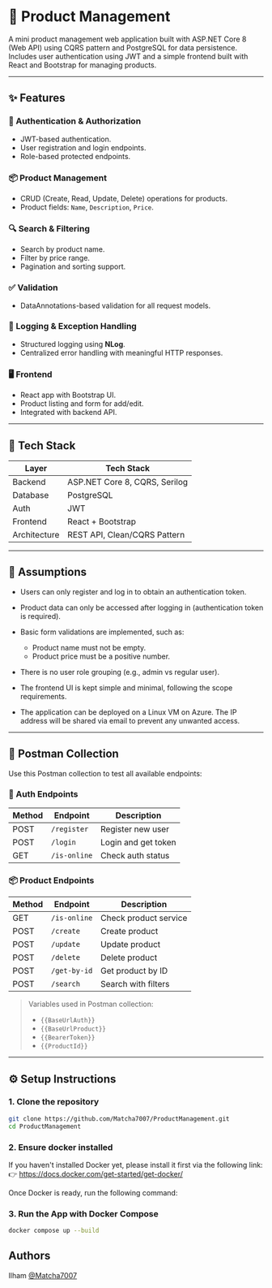 # 🛒 Product Management

A mini product management web application built with ASP.NET Core 8 (Web API) using CQRS pattern and PostgreSQL for data persistence. Includes user authentication using JWT and a simple frontend built with React and Bootstrap for managing products.

---

## ✨ Features

### 🔐 Authentication & Authorization
- JWT-based authentication.
- User registration and login endpoints.
- Role-based protected endpoints.

### 📦 Product Management
- CRUD (Create, Read, Update, Delete) operations for products.
- Product fields: `Name`, `Description`, `Price`.

### 🔍 Search & Filtering
- Search by product name.
- Filter by price range.
- Pagination and sorting support.

### ✅ Validation
- DataAnnotations-based validation for all request models.

### 🧾 Logging & Exception Handling
- Structured logging using **NLog**.
- Centralized error handling with meaningful HTTP responses.

### 🖥️ Frontend
- React app with Bootstrap UI.
- Product listing and form for add/edit.
- Integrated with backend API.

---

## 🚀 Tech Stack

| Layer         | Tech Stack                    |
|---------------|-------------------------------|
| Backend       | ASP.NET Core 8, CQRS, Serilog |
| Database      | PostgreSQL                    |
| Auth          | JWT                           |
| Frontend      | React + Bootstrap             |
| Architecture  | REST API, Clean/CQRS Pattern  |

---

## 📌 Assumptions

- Users can only register and log in to obtain an authentication token.
- Product data can only be accessed after logging in (authentication token is required).
- Basic form validations are implemented, such as:
  - Product name must not be empty.
  - Product price must be a positive number.
- There is no user role grouping (e.g., admin vs regular user).
- The frontend UI is kept simple and minimal, following the scope requirements.

- The application can be deployed on a Linux VM on Azure.
The IP address will be shared via email to prevent any unwanted access.

---

## 🧪 Postman Collection

Use this Postman collection to test all available endpoints:

### 🔑 Auth Endpoints

| Method | Endpoint        | Description         |
|--------|------------------|---------------------|
| POST   | `/register`      | Register new user   |
| POST   | `/login`         | Login and get token |
| GET    | `/is-online`     | Check auth status   |

### 📦 Product Endpoints

| Method | Endpoint        | Description            |
|--------|------------------|------------------------|
| GET    | `/is-online`     | Check product service  |
| POST   | `/create`        | Create product         |
| POST   | `/update`        | Update product         |
| POST   | `/delete`        | Delete product         |
| POST   | `/get-by-id`     | Get product by ID      |
| POST   | `/search`        | Search with filters    |

> Variables used in Postman collection:
> - `{{BaseUrlAuth}}`
> - `{{BaseUrlProduct}}`
> - `{{BearerToken}}`
> - `{{ProductId}}`

---

## ⚙️ Setup Instructions

### 1. Clone the repository

```bash
git clone https://github.com/Matcha7007/ProductManagement.git
cd ProductManagement
```

### 2. Ensure docker installed
If you haven't installed Docker yet, please install it first via the following link:
👉 https://docs.docker.com/get-started/get-docker/

Once Docker is ready, run the following command:

### 3. Run the App with Docker Compose
```bash
docker compose up --build
```

## Authors
Ilham [@Matcha7007](https://www.github.com/matcha7007)
